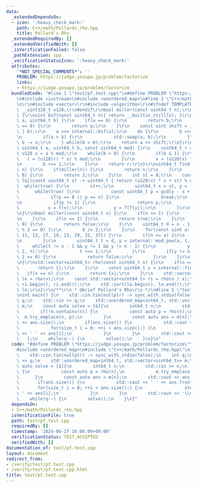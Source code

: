 ```yaml
---
data:
  _extendedDependsOn:
  - icon: ':heavy_check_mark:'
    path: C++/math/Pollards_rho.hpp
    title: Pollard's Rho
  _extendedRequiredBy: []
  _extendedVerifiedWith: []
  _isVerificationFailed: false
  _pathExtension: cpp
  _verificationStatusIcon: ':heavy_check_mark:'
  attributes:
    '*NOT_SPECIAL_COMMENTS*': ''
    PROBLEM: https://judge.yosupo.jp/problem/factorize
    links:
    - https://judge.yosupo.jp/problem/factorize
  bundledCode: "#line 1 \"test/pf.test.cpp\"\n#define PROBLEM \"https://judge.yosupo.jp/problem/factorize\"\
    \n#include <iostream>\n#include <unordered_map>\n#line 2 \"C++/math/Pollards_rho.hpp\"\
    \n\r\n#include <vector>\r\n#include <algorithm>\r\n#ifndef TEMPLATE\r\ntypedef\
    \ __uint128_t u128;\r\n#endif\r\nbool miller(const uint64_t n);\r\nnamespace internal\
    \ {\r\nuint bsf(const uint64_t n){ return __builtin_ctzll(n); }\r\nuint64_t gcd(uint64_t\
    \ a, uint64_t b) {\r\n    if(a == 0) {\r\n        return b;\r\n    }\r\n    if(b\
    \ == 0) {\r\n        return a;\r\n    }\r\n    const uint shift = internal::bsf(a\
    \ | b);\r\n    a >>= internal::bsf(a);\r\n    do {\r\n        b >>= internal::bsf(b);\r\
    \n        if(a > b) {\r\n            std::swap(a, b);\r\n        }\r\n       \
    \ b -= a;\r\n    } while(b > 0);\r\n    return a << shift;\r\n}\r\nuint64_t mod_pow(const\
    \ uint64_t a, uint64_t b, const uint64_t mod) {\r\n    uint64_t r = 1;\r\n   \
    \ u128 x = a % mod;\r\n    while(b > 0) {\r\n        if(b & 1) {\r\n         \
    \   r = (u128(r) * x) % mod;\r\n        }\r\n        x = (u128(x) * x) % mod;\r\
    \n        b >>= 1;\r\n    }\r\n    return r;\r\n}\r\nuint64_t find(const uint64_t\
    \ n) {\r\n    if(miller(n)) {\r\n        return n;\r\n    }\r\n    if(n % 2 ==\
    \ 0) {\r\n        return 2;\r\n    }\r\n    int st = 0;\r\n    const auto f =\
    \ [&](const uint64_t x) -> uint64_t { return (u128(x) * x + st) % n; };\r\n  \
    \  while(true) {\r\n        st++;\r\n        uint64_t x = st, y = f(x);\r\n  \
    \      while(true) {\r\n            const uint64_t p = gcd(y - x + n, n);\r\n\
    \            if(p == 0 || p == n) {\r\n                break;\r\n            }\r\
    \n            if(p != 1) {\r\n                return p;\r\n            }\r\n \
    \           x = f(x);\r\n            y = f(f(y));\r\n        }\r\n    }\r\n}\r\
    \n}\r\nbool miller(const uint64_t n) {\r\n    if(n <= 1) {\r\n        return false;\r\
    \n    }\r\n    if(n == 2) {\r\n        return true;\r\n    }\r\n    if(n % 2 ==\
    \ 0) {\r\n        return false;\r\n    }\r\n    uint64_t d = n - 1;\r\n    while(d\
    \ % 2 == 0) {\r\n        d /= 2;\r\n    }\r\n    for(const uint a: {2, 3, 5, 7,\
    \ 11, 13, 17, 19, 23, 29, 31, 37}) {\r\n        if(n <= a) {\r\n            break;\r\
    \n        }\r\n        uint64_t t = d, y = internal::mod_pow(a, t, n);\r\n   \
    \     while(t != n - 1 && y != 1 && y != n - 1) {\r\n            y = internal::mod_pow(y,\
    \ 2, n);\r\n            t <<= 1;\r\n        }\r\n        if(y != n - 1 && t %\
    \ 2 == 0) {\r\n            return false;\r\n        }\r\n    }\r\n    return true;\r\
    \n}\r\nstd::vector<uint64_t> rho(const uint64_t n) {\r\n    if(n == 1) {\r\n \
    \       return {};\r\n    }\r\n    const uint64_t x = internal::find(n);\r\n \
    \   if(x == n) {\r\n        return {x};\r\n    }\r\n    std::vector<uint64_t>\
    \ le = rho(x);\r\n    const std::vector<uint64_t> ri = rho(n / x);\r\n    le.insert(le.end(),\
    \ ri.begin(), ri.end());\r\n    std::sort(le.begin(), le.end());\r\n    return\
    \ le;\r\n}\r\n/**\r\n * @brief Pollard's Rho\r\n */\n#line 5 \"test/pf.test.cpp\"\
    \nint main() {\n    std::cin.tie(nullptr) -> sync_with_stdio(false);\n    int\
    \ q;\n    std::cin >> q;\n    std::unordered_map<int64_t, std::vector<uint64_t>>\
    \ m;\n    const auto solve = [&]{\n        int64_t n;\n        std::cin >> n;\n\
    \        if(!m.contains(n)) {\n            const auto p = rho(n);\n          \
    \  m.try_emplace(n, p);\n        }\n        const auto ans = m[n];\n        std::cout\
    \ << ans.size();\n        if(ans.size()) {\n            std::cout << ' ' << ans.front();\n\
    \            for(size_t i = 0; ++i < ans.size();) {\n                std::cout\
    \ << ' ' << ans[i];\n            }\n        }\n        std::cout << '\\n';\n \
    \   };\n    while(q--) {\n        solve();\n    }\n}\n"
  code: "#define PROBLEM \"https://judge.yosupo.jp/problem/factorize\"\n#include <iostream>\n\
    #include <unordered_map>\n#include \"C++/math/Pollards_rho.hpp\"\nint main() {\n\
    \    std::cin.tie(nullptr) -> sync_with_stdio(false);\n    int q;\n    std::cin\
    \ >> q;\n    std::unordered_map<int64_t, std::vector<uint64_t>> m;\n    const\
    \ auto solve = [&]{\n        int64_t n;\n        std::cin >> n;\n        if(!m.contains(n))\
    \ {\n            const auto p = rho(n);\n            m.try_emplace(n, p);\n  \
    \      }\n        const auto ans = m[n];\n        std::cout << ans.size();\n \
    \       if(ans.size()) {\n            std::cout << ' ' << ans.front();\n     \
    \       for(size_t i = 0; ++i < ans.size();) {\n                std::cout << '\
    \ ' << ans[i];\n            }\n        }\n        std::cout << '\\n';\n    };\n\
    \    while(q--) {\n        solve();\n    }\n}"
  dependsOn:
  - C++/math/Pollards_rho.hpp
  isVerificationFile: true
  path: test/pf.test.cpp
  requiredBy: []
  timestamp: '2024-06-27 16:06:09+09:00'
  verificationStatus: TEST_ACCEPTED
  verifiedWith: []
documentation_of: test/pf.test.cpp
layout: document
redirect_from:
- /verify/test/pf.test.cpp
- /verify/test/pf.test.cpp.html
title: test/pf.test.cpp
---
```

